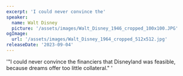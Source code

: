```yaml
---
excerpt: 'I could never convince the'
speaker:
  name: Walt Disney
  picture: '/assets/images/Walt_Disney_1946_cropped_100x100.JPG'
ogImage:
  url: '/assets/images/Walt_Disney_1964_cropped_512x512.jpg'
releaseDate: '2023-09-04'
---
```


'"I could never convince the financiers that Disneyland was feasible, because dreams offer too little collateral."'
